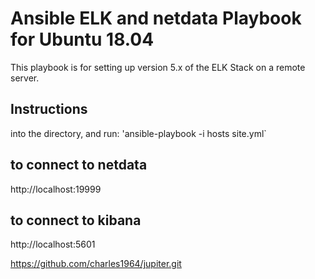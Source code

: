 # Ansible ELK and netdata Playbook for Ubuntu 18.04
This playbook is for setting up version 5.x of the ELK Stack on a remote server. 
 ## Instructions
into the directory, and run:
 'ansible-playbook -i hosts site.yml`
 ## to connect to netdata
 http://localhost:19999
 ## to connect to kibana
 http://localhost:5601

 https://github.com/charles1964/jupiter.git
